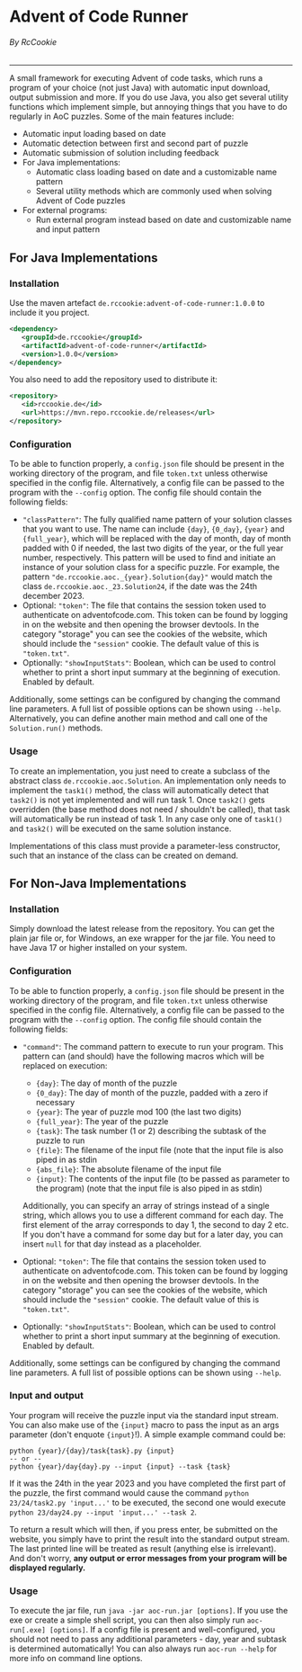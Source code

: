 # Advent of Code Runner

###### By RcCookie

---

A small framework for executing Advent of code tasks, which runs a program of your choice (not just Java) with automatic input download, output submission and more.
If you do use Java, you also get several utility functions which implement simple, but annoying things that you have to do regularly in AoC puzzles.
Some of the main features include:

 - Automatic input loading based on date
 - Automatic detection between first and second part of puzzle
 - Automatic submission of solution including feedback
 - For Java implementations:
   - Automatic class loading based on date and a customizable name pattern
   - Several utility methods which are commonly used when solving Advent of Code puzzles
 - For external programs: 
   - Run external program instead based on date and customizable name and input pattern

## For Java Implementations

### Installation

Use the maven artefact `de.rccookie:advent-of-code-runner:1.0.0` to include it
you project.
```xml
<dependency>
   <groupId>de.rccookie</groupId>
   <artifactId>advent-of-code-runner</artifactId>
   <version>1.0.0</version>
</dependency>
```
You also need to add the repository used to distribute it:
```xml
<repository>
   <id>rccookie.de</id>
   <url>https://mvn.repo.rccookie.de/releases</url>
</repository>
```

### Configuration

To be able to function properly, a `config.json` file should be present in the working directory
of the program, and file `token.txt` unless otherwise specified in the config file. Alternatively,
a config file can be passed to the program with the `--config` option. The config file should contain
the following fields:

 - `"classPattern"`: The fully qualified name pattern of your solution classes
   that you want to use. The name can include `{day}`, `{0_day}`, `{year}` and `{full_year}`,
   which will be replaced with the day of month, day of month padded with 0 if needed,
   the last two digits of the year, or the full year number, respectively. This pattern
   will be used to find and initiate an instance of your solution class for a specific
   puzzle. For example, the pattern `"de.rccookie.aoc._{year}.Solution{day}"` would match
   the class `de.rccookie.aoc._23.Solution24`, if the date was the 24th december 2023.
 - Optional: `"token"`: The file that contains the session token used to authenticate 
   on adventofcode.com. This token can be found by logging in on the website and then
   opening the browser devtools. In the category "storage" you can see the cookies of
   the website, which should include the `"session"` cookie. The default value of this
   is `"token.txt"`.
 - Optionally: `"showInputStats"`: Boolean, which can be used to control whether to
   print a short input summary at the beginning of execution. Enabled by default.

Additionally, some settings can be configured by changing the command line parameters.
A full list of possible options can be shown using `--help`. Alternatively, you can
define another main method and call one of the `Solution.run()` methods.

### Usage

To create an implementation, you just need to create a subclass of the abstract class
`de.rccookie.aoc.Solution`. An implementation only needs to implement the `task1()` method,
the class will automatically detect that `task2()` is not yet implemented and will run task 1.
Once `task2()` gets overridden (the base method does not need / shouldn't be called),
that task will automatically be run instead of task 1. In any case only one of
`task1()` and `task2()` will be executed on the same solution instance.

Implementations of this class must provide a parameter-less constructor, such that an
instance of the class can be created on demand.

## For Non-Java Implementations

### Installation

Simply download the latest release from the repository.
You can get the plain jar file or, for Windows, an exe wrapper for the jar file.
You need to have Java 17 or higher installed on your system.

### Configuration

To be able to function properly, a `config.json` file should be present in the working directory
of the program, and file `token.txt` unless otherwise specified in the config file. Alternatively,
a config file can be passed to the program with the `--config` option. The config file should contain
the following fields:

- `"command"`: The command pattern to execute to run your program. This pattern can
  (and should) have the following macros which will be replaced on execution:
    - `{day}`: The day of month of the puzzle
    - `{0_day}`: The day of month of the puzzle, padded with
      a zero if necessary
    - `{year}`: The year of puzzle mod 100 (the last two digits)
    - `{full_year}`: The year of the puzzle
    - `{task}`: The task number (1 or 2) describing the subtask of the puzzle to run
    - `{file}`: The filename of the input file (note that the input file is also piped in as stdin
    - `{abs_file}`: The absolute filename of the input file
    - `{input}`: The contents of the input file (to be passed as parameter to the program) (note that the input file is also piped in as stdin)

  Additionally, you can specify an array of strings instead of a single string, which allows you to use a different command for each day.
  The first element of the array corresponds to day 1, the second to day 2 etc.
  If you don't have a command for some day but for a later day, you can insert `null` for that day instead as a placeholder.
- Optional: `"token"`: The file that contains the session token used to authenticate
  on adventofcode.com. This token can be found by logging in on the website and then
  opening the browser devtools. In the category "storage" you can see the cookies of
  the website, which should include the `"session"` cookie. The default value of this
  is `"token.txt"`.
- Optionally: `"showInputStats"`: Boolean, which can be used to control whether to
  print a short input summary at the beginning of execution. Enabled by default.

Additionally, some settings can be configured by changing the command line parameters.
A full list of possible options can be shown using `--help`.

### Input and output

Your program will receive the puzzle input via the standard input stream.
You can also make use of the `{input}` macro to pass the input as an args
parameter (don't enquote `{input}`!). A simple example command could be:
```
python {year}/{day}/task{task}.py {input}
-- or --
python {year}/day{day}.py --input {input} --task {task}
```
If it was the 24th in the year 2023 and you have completed the first part of the puzzle,
the first command would cause the command `python 23/24/task2.py 'input...'` to be executed,
the second one would execute `python 23/day24.py --input 'input...' --task 2`.

To return a result which will then, if you press enter, be submitted on the website,
you simply have to print the result into the standard output stream. The last printed
line will be treated as result (anything else is irrelevant). And don't worry, **any
output or error messages from your program will be displayed regularly.**

### Usage

To execute the jar file, run `java -jar aoc-run.jar [options]`. If you use the exe
or create a simple shell script, you can then also simply run
`aoc-run[.exe] [options]`. If a config file is present and well-configured, you should
not need to pass any additional parameters - day, year and subtask is determined
automatically! You can also always run `aoc-run --help` for more info on command
line options.
